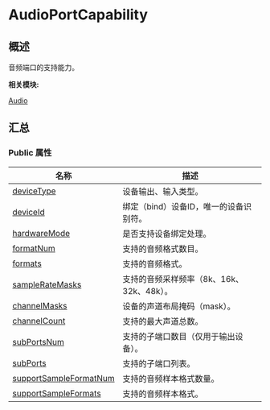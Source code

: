 # AudioPortCapability


## **概述**

音频端口的支持能力。

**相关模块:**

[Audio](_audio.md)


## **汇总**


### Public 属性

  | 名称 | 描述 | 
| -------- | -------- |
| [deviceType](_audio.md#devicetype) | 设备输出、输入类型。 | 
| [deviceId](_audio.md#deviceid) | 绑定（bind）设备ID，唯一的设备识别符。 | 
| [hardwareMode](_audio.md#hardwaremode) | 是否支持设备绑定处理。 | 
| [formatNum](_audio.md#formatnum) | 支持的音频格式数目。 | 
| [formats](_audio.md#formats) | 支持的音频格式。 | 
| [sampleRateMasks](_audio.md#sampleratemasks) | 支持的音频采样频率（8k、16k、32k、48k）。 | 
| [channelMasks](_audio.md#channelmasks) | 设备的声道布局掩码（mask）。 | 
| [channelCount](_audio.md#channelcount-22) | 支持的最大声道总数。 | 
| [subPortsNum](_audio.md#subportsnum) | 支持的子端口数目（仅用于输出设备）。 | 
| [subPorts](_audio.md#subports) | 支持的子端口列表。 | 
| [supportSampleFormatNum](_audio.md#supportsampleformatnum) | 支持的音频样本格式数量。 | 
| [supportSampleFormats](_audio.md#supportsampleformats) | 支持的音频样本格式。 | 
